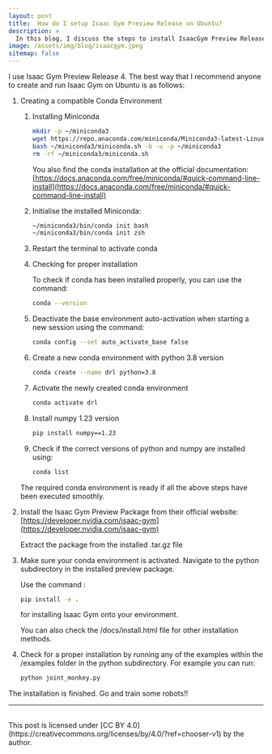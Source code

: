 ```yaml
---
layout: post
title:  How do I setup Isaac Gym Preview Release on Ubuntu?
description: >
  In this blog, I discuss the steps to install IsaacGym Preview Release onto your Ubuntu 18.04/20.04 
image: /assets/img/blog/isaacgym.jpeg
sitemap: false
---
```


I use Isaac Gym Preview Release 4. The best way that I recommend anyone to create and run Isaac Gym on Ubuntu is as follows:

1. Creating a compatible Conda Environment
    1. Installing Miniconda  
        
        ```bash
        mkdir -p ~/miniconda3
        wget https://repo.anaconda.com/miniconda/Miniconda3-latest-Linux-x86_64.sh -O ~/miniconda3/miniconda.sh
        bash ~/miniconda3/miniconda.sh -b -u -p ~/miniconda3
        rm -rf ~/miniconda3/miniconda.sh
        ```
        
        You also find the conda installation at the official documentation: [https://docs.anaconda.com/free/miniconda/#quick-command-line-install](https://docs.anaconda.com/free/miniconda/#quick-command-line-install)
        
    2. Initialise the installed Miniconda:
        
        ```bash
        ~/miniconda3/bin/conda init bash
        ~/miniconda3/bin/conda init zsh
        ```
        
    3. Restart the terminal to activate conda
    4. Checking for proper installation
        
        To check if conda has been installed properly, you can use the command:
        
        ```bash
        conda --version 
        ```
        
    5. Deactivate the base environment auto-activation when starting a new session using the command:
        
        ```bash
        conda config --set auto_activate_base false
        ```
        
    6. Create a new conda environment with python 3.8 version
        
        ```bash
        conda create --name drl python=3.8
        ```
        
    7. Activate the newly created conda environment
        
        ```bash
        conda activate drl
        ```
        
    8. Install numpy 1.23 version 
        
        ```bash
        pip install numpy==1.23
        ```
        
    9. Check if the correct versions of python and numpy are installed using:
        
        ```bash
        conda list
        ```
        
    
    The required conda environment is ready if all the above steps have been executed smoothly.
    
2. Install the Isaac Gym Preview Package from their official website: [https://developer.nvidia.com/isaac-gym](https://developer.nvidia.com/isaac-gym)
    
    Extract the package from the installed .tar.gz file
    

1. Make sure your conda environment is activated. Navigate to the python subdirectory in the installed preview package.
    
    Use the command :
    
    ```bash
    pip install -e .
    ```
    
    for installing Isaac Gym onto your environment. 
    
    You can also check the /docs/install.html file for other installation methods.
    
2. Check for a proper installation by running any of the examples within the /examples folder in the python subdirectory. For example you can run:
    
    ```bash
    python joint_monkey.py
    ```
    

The installation is finished. Go and train some robots!!

---
<br>
This post is licensed under [CC BY 4.0](https://creativecommons.org/licenses/by/4.0/?ref=chooser-v1) by the author.

